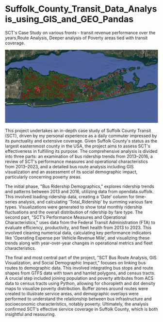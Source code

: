 # Suffolk_County_Transit_Data_Analysis_using_GIS_and_GEO_Pandas
SCT's Case Study on various fronts  - transit revenue performance over the years,Route Analysis, Deeper analysis of Poverty areas tied with transit coverage. 


![Qis Visualisation of suffolk County Map with SCT and Dmeographic Overlay](Images/map.png)

This project undertakes an in-depth case study of Suffolk County Transit (SCT), driven by my personal experience as a daily commuter impressed by its punctuality and extensive coverage. Given Suffolk County's status as the largest easternmost county in the USA, the project aims to assess SCT's effectiveness in fulfilling its purpose. The comprehensive analysis is divided into three parts: an examination of bus ridership trends from 2013–2016, a review of SCT's performance measures and operational characteristics from 2013–2023, and a detailed bus route analysis including GIS visualization and an assessment of its social demographic impact, particularly concerning poverty areas.

The initial phase, "Bus Ridership Demographics," explores ridership trends and patterns between 2013 and 2016, utilizing data from opendata.suffolk. This involved loading ridership data, creating a 'Date' column for time-series analysis, and calculating 'Total_Ridership' by summing various fare types. Visualizations were generated to show total monthly ridership fluctuations and the overall distribution of ridership by fare type. The second part, "SCT’s Performance Measures and Operational Characteristics," uses data from the Federal Transit Administration (FTA) to evaluate efficiency, productivity, and fleet health from 2013 to 2023. This involved cleaning numerical data, calculating key performance indicators like 'Operating Expense per Vehicle Revenue Mile', and visualizing these trends along with year-over-year changes in operational metrics and fleet characteristics.

The final and most central part of the project, "SCT Bus Route Analysis, GIS Visualization, and Social Demographic Impact," focuses on linking bus routes to demographic data. This involved integrating bus stops and route shapes from GTFS data with town and hamlet polygons, and census tracts. A crucial step included joining population and poverty attributes from ACS data to census tracts using Python, allowing for choropleth and dot density maps to visualize poverty distribution. Buffer zones around routes were created to illustrate service areas, and demographic overlays were performed to understand the relationship between bus infrastructure and socioeconomic characteristics, notably poverty. Ultimately, the analysis confirmed SCT's effective service coverage in Suffolk County, which is both insightful and reassuring.
